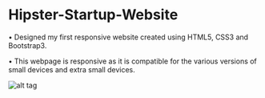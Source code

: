 # Hipster-Startup-Website

•	Designed my first responsive website created using HTML5, CSS3 and Bootstrap3.

•	This webpage is responsive as it is compatible for the various versions of small devices and extra small devices.



![alt tag](https://s11.postimg.org/gttfm5koz/Hipster.png)
